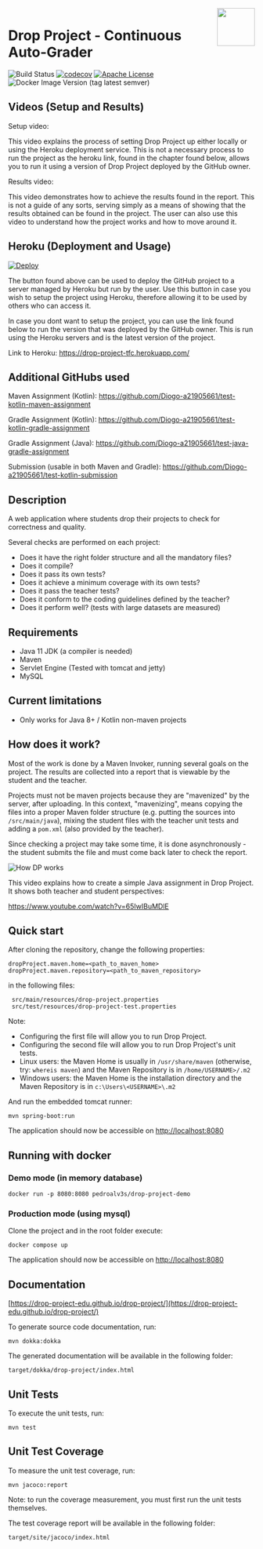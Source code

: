 <img width="77px" height="77px" align="right" src="docs/dp_logo.png"/>

# Drop Project - Continuous Auto-Grader

![Build Status](https://github.com/Diogo-a21905661/drop-project-tfc/workflows/Run%20Tests/badge.svg?branch=master)
[![codecov](https://codecov.io/gh/drop-project-edu/drop-project/branch/master/graph/badge.svg)](https://codecov.io/gh/drop-project-edu/drop-project)
[![Apache License](https://img.shields.io/badge/license-Apache%20License%202.0-blue.svg)](http://www.apache.org/licenses/LICENSE-2.0)
![Docker Image Version (tag latest semver)](https://img.shields.io/docker/v/pedroalv3s/drop-project-mysql/v0.9.5?label=docker%20image)

## Videos (Setup and Results)

Setup video:

This video explains the process of setting Drop Project up either locally or using the Heroku deployment service. This is not a necessary process to run the project as the heroku link, found in the chapter found below, allows you to run it using a version of Drop Project deployed by the GitHub owner.

Results video:

This video demonstrates how to achieve the results found in the report. This is not a guide of any sorts, serving simply as a means of showing that the results obtained can be found in the project. The user can also use this video to understand how the project works and how to move around it.

## Heroku (Deployment and Usage)

[![Deploy](https://www.herokucdn.com/deploy/button.svg)](https://heroku.com/deploy?template=https://github.com/Diogo-a21905661/drop-project-tfc)

The button found above can be used to deploy the GitHub project to a server managed by Heroku but run by the user. Use this button in case you wish to setup the project using Heroku, therefore allowing it to be used by others who can access it.

In case you dont want to setup the project, you can use the link found below to run the version that was deployed by the GitHub owner. This is run using the Heroku servers and is the latest version of the project.

Link to Heroku: https://drop-project-tfc.herokuapp.com/

## Additional GitHubs used

Maven Assignment (Kotlin): https://github.com/Diogo-a21905661/test-kotlin-maven-assignment

Gradle Assignment (Kotlin): https://github.com/Diogo-a21905661/test-kotlin-gradle-assignment

Gradle Assignment (Java): https://github.com/Diogo-a21905661/test-java-gradle-assignment

Submission (usable in both Maven and Gradle): https://github.com/Diogo-a21905661/test-kotlin-submission

## Description

A web application where students drop their projects to check for correctness and quality.

Several checks are performed on each project:

* Does it have the right folder structure and all the mandatory files?
* Does it compile?
* Does it pass its own tests?
* Does it achieve a minimum coverage with its own tests?
* Does it pass the teacher tests?
* Does it conform to the coding guidelines defined by the teacher?
* Does it perform well? (tests with large datasets are measured)

## Requirements

* Java 11 JDK (a compiler is needed)
* Maven
* Servlet Engine (Tested with tomcat and jetty)
* MySQL

## Current limitations

* Only works for Java 8+ / Kotlin non-maven projects

## How does it work?

Most of the work is done by a Maven Invoker, running several goals on the project.
The results are collected into a report that is viewable by the student and the teacher.

Projects must not be maven projects because they are "mavenized" by the server, after uploading.
In this context, "mavenizing", means copying the files into a proper Maven folder structure (e.g. putting the sources
into `/src/main/java`), mixing the student files with the teacher unit tests and adding a `pom.xml`
(also provided by the teacher).

Since checking a project may take some time, it is done asynchronously - the student submits the file and must come
back later to check the report.

![How DP works](docs/how_dp_works.png)

This video explains how to create a simple Java assignment in Drop Project. It shows both teacher and student perspectives:

https://www.youtube.com/watch?v=65IwIBuMDlE

## Quick start

After cloning the repository, change the following properties:

    dropProject.maven.home=<path_to_maven_home>
    dropProject.maven.repository=<path_to_maven_repository>

in the following files:

     src/main/resources/drop-project.properties
     src/test/resources/drop-project-test.properties 

Note:

* Configuring the first file will allow you to run Drop Project.
* Configuring the second file will allow you to run Drop Project's unit tests.
* Linux users: the Maven Home is usually in `/usr/share/maven` (otherwise, try: `whereis maven`) and the Maven Repository is in `/home/USERNAME>/.m2`
* Windows users: the Maven Home is the installation directory and the Maven Repository is in `c:\Users\<USERNAME>\.m2`

And run the embedded tomcat runner:

    mvn spring-boot:run

The application should now be accessible on [http://localhost:8080](http://localhost:8080)

## Running with docker

### Demo mode (in memory database)

    docker run -p 8080:8080 pedroalv3s/drop-project-demo

### Production mode (using mysql)

Clone the project and in the root folder execute:

    docker compose up

The application should now be accessible on [http://localhost:8080](http://localhost:8080)

## Documentation

[https://drop-project-edu.github.io/drop-project/](https://drop-project-edu.github.io/drop-project/)

To generate source code documentation, run:

    mvn dokka:dokka

The generated documentation will be available in the following folder:

    target/dokka/drop-project/index.html

## Unit Tests

To execute the unit tests, run:

    mvn test

## Unit Test Coverage

To measure the unit test coverage, run:

    mvn jacoco:report

Note: to run the coverage measurement, you must first run the unit tests themselves.

The test coverage report will be available in the following folder:

    target/site/jacoco/index.html
